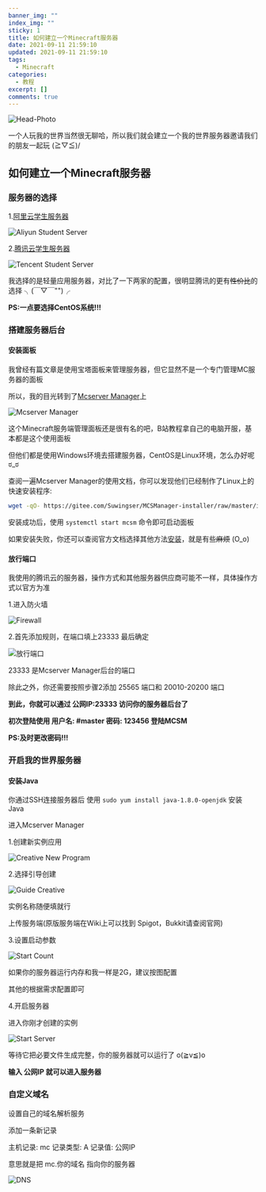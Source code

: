 ```yaml
---
banner_img: ""
index_img: ""
sticky: 1
title: 如何建立一个Minecraft服务器
date: 2021-09-11 21:59:10
updated: 2021-09-11 21:59:10
tags:
  - Minecraft
categories:
  - 教程
excerpt: []
comments: true
---
```

![Head-Photo](https://smallkunkun.gitee.io/photo/101.png)

一个人玩我的世界当然很无聊哈，所以我们就会建立一个我的世界服务器邀请我们的朋友一起玩 \(≧▽≦)/

<!--more-->

## 如何建立一个Minecraft服务器

### 服务器的选择

1.[阿里云学生服务器](https://developer.aliyun.com/plan/grow-up)

![Aliyun Student Server](https://cdn.jsdelivr.net/gh/SmallKunKun/Photo/20210710085523.png)

2.[腾讯云学生服务器](https://cloud.tencent.com/act/campus?cps_key=07262ceff2ebf6a221b67638c3953235)

![Tencent Student Server](https://cdn.jsdelivr.net/gh/SmallKunKun/Photo/20210710085223.png)

我选择的是轻量应用服务器，对比了一下两家的配置，很明显腾讯的更有~~性价比~~的选择 ╮(￣▽￣"")╭

**PS:一点要选择CentOS系统!!!**

### 搭建服务器后台

#### 安装面板

我曾经有篇文章是使用宝塔面板来管理服务器，但它显然不是一个专门管理MC服务器的面板

所以，我的目光转到了[Mcserver Manager](http://mcsm.suwings.top)上

![Mcserver Manager](https://cdn.jsdelivr.net/gh/SmallKunKun/Photo/20210710090708.png)

这个Minecraft服务端管理面板还是很有名的吧，B站教程拿自己的电脑开服，基本都是这个使用面板

但他们都是使用Windows环境去搭建服务器，CentOS是Linux环境，怎么办好呢 ಠ_ಠ

查阅一遍Mcserver Manager的使用文档，你可以发现他们已经制作了Linux上的快速安装程序:

```bash
wget -qO- https://gitee.com/Suwingser/MCSManager-installer/raw/master/install.sh | bash
```

安装成功后，使用 ``` systemctl start mcsm ``` 命令即可启动面板

如果安装失败，你还可以查阅官方文档选择其他方法[安装](https://github.com/Suwings/MCSManager/wiki/Linux-下安装与使用详解)，就是有些~~麻烦~~ (O_o)

#### 放行端口

我使用的腾讯云的服务器，操作方式和其他服务器供应商可能不一样，具体操作方式以官方为准

1.进入防火墙

![Firewall](https://cdn.jsdelivr.net/gh/SmallKunKun/Photo/20210710092243.png)

2.首先添加规则，在端口填上23333 最后确定

![放行端口](https://cdn.jsdelivr.net/gh/SmallKunKun/Photo/20210710092531.png)


23333 是Mcserver Manager后台的端口

除此之外，你还需要按照步骤2添加 25565 端口和 20010-20200 端口

**到此，你就可以通过 公网IP:23333 访问你的服务器后台了**

**初次登陆使用 用户名: #master 密码: 123456 登陆MCSM**

**PS:及时更改密码!!!**

### 开启我的世界服务器

#### 安装Java

你通过SSH连接服务器后 使用 ``` sudo yum install java-1.8.0-openjdk ``` 安装Java

进入Mcserver Manager

1.创建新实例应用

![Creative New Program](https://cdn.jsdelivr.net/gh/SmallKunKun/Photo/20210710093912.png)

2.选择引导创建

![Guide Creative](https://cdn.jsdelivr.net/gh/SmallKunKun/Photo/20210710094131.png)

实例名称随便填就行

上传服务端(原版服务端在Wiki上可以找到 Spigot，Bukkit请查阅官网)

3.设置启动参数

![Start Count](https://cdn.jsdelivr.net/gh/SmallKunKun/Photo/20210710094551.png)

如果你的服务器运行内存和我一样是2G，建议按图配置

其他的根据需求配置即可

4.开启服务器

进入你刚才创建的实例

![Start Server](https://cdn.jsdelivr.net/gh/SmallKunKun/Photo/20210710094937.png)

等待它把必要文件生成完整，你的服务器就可以运行了 o(≧v≦)o

**输入 公网IP 就可以进入服务器**

### 自定义域名

设置自己的域名解析服务

添加一条新记录

主机记录: mc 记录类型: A 记录值: 公网IP

意思就是把 mc.你的域名 指向你的服务器

![DNS](https://smallkunkun.gitee.io/photo/dns.png)